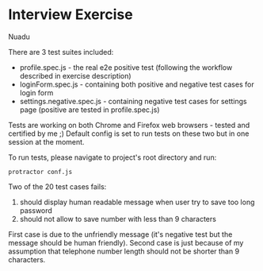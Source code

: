 Interview Exercise
============
Nuadu


There are 3 test suites included: 
  * profile.spec.js - the real e2e positive test (following the workflow described in exercise description)
  * loginForm.spec.js - containing both positive and negative test cases for login form
  * settings.negative.spec.js - containing negative test cases for settings page (positive are tested in profile.spec.js)

Tests are working on both Chrome and Firefox web browsers - tested and certified by me ;) 
Default config is set to run tests on these two but in one session at the moment. 

To run tests, please navigate to project's root directory and run: 

~~~
protractor conf.js
~~~

Two of the 20 test cases fails:
  1. should display human readable message when user try to save too long password 
  2. should not allow to save number with less than 9 characters

First case is due to the unfriendly message (it's negative test but the message should be human friendly).
Second case is just because of my assumption that telephone number length should not be shorter than 9 characters.
